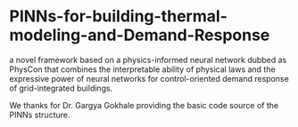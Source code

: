 # PINNs-for-building-thermal-modeling-and-Demand-Response
a novel framework based on a physics-informed neural network dubbed as PhysCon that combines the interpretable ability of physical laws and the expressive power of neural networks for control-oriented demand response of grid-integrated buildings. 

We thanks for Dr. Gargya Gokhale providing the basic code source of the PINNs structure. 
